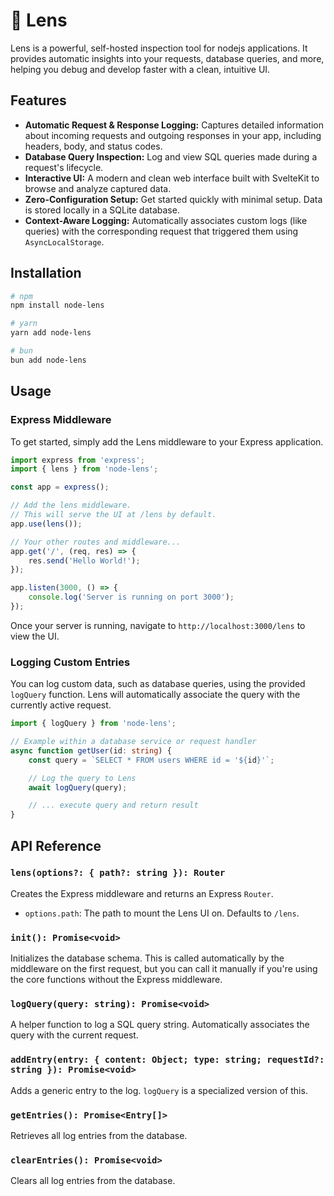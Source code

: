 # 🔭 Lens

Lens is a powerful, self-hosted inspection tool for nodejs applications. It provides automatic insights into your requests, database queries, and more, helping you debug and develop faster with a clean, intuitive UI.

## Features

- **Automatic Request & Response Logging:** Captures detailed information about incoming requests and outgoing responses in your app, including headers, body, and status codes.
- **Database Query Inspection:** Log and view SQL queries made during a request's lifecycle.
- **Interactive UI:** A modern and clean web interface built with SvelteKit to browse and analyze captured data.
- **Zero-Configuration Setup:** Get started quickly with minimal setup. Data is stored locally in a SQLite database.
- **Context-Aware Logging:** Automatically associates custom logs (like queries) with the corresponding request that triggered them using `AsyncLocalStorage`.

## Installation

```bash
# npm
npm install node-lens

# yarn
yarn add node-lens

# bun
bun add node-lens
```

## Usage

### Express Middleware

To get started, simply add the Lens middleware to your Express application.

```typescript
import express from 'express';
import { lens } from 'node-lens';

const app = express();

// Add the lens middleware.
// This will serve the UI at /lens by default.
app.use(lens());

// Your other routes and middleware...
app.get('/', (req, res) => {
    res.send('Hello World!');
});

app.listen(3000, () => {
    console.log('Server is running on port 3000');
});
```

Once your server is running, navigate to `http://localhost:3000/lens` to view the UI.

### Logging Custom Entries

You can log custom data, such as database queries, using the provided `logQuery` function. Lens will automatically associate the query with the currently active request.

```typescript
import { logQuery } from 'node-lens';

// Example within a database service or request handler
async function getUser(id: string) {
    const query = `SELECT * FROM users WHERE id = '${id}'`;

    // Log the query to Lens
    await logQuery(query);

    // ... execute query and return result
}
```

## API Reference

### `lens(options?: { path?: string }): Router`

Creates the Express middleware and returns an Express `Router`.

- `options.path`: The path to mount the Lens UI on. Defaults to `/lens`.

### `init(): Promise<void>`

Initializes the database schema. This is called automatically by the middleware on the first request, but you can call it manually if you're using the core functions without the Express middleware.

### `logQuery(query: string): Promise<void>`

A helper function to log a SQL query string. Automatically associates the query with the current request.

### `addEntry(entry: { content: Object; type: string; requestId?: string }): Promise<void>`

Adds a generic entry to the log. `logQuery` is a specialized version of this.

### `getEntries(): Promise<Entry[]>`

Retrieves all log entries from the database.

### `clearEntries(): Promise<void>`

Clears all log entries from the database.
